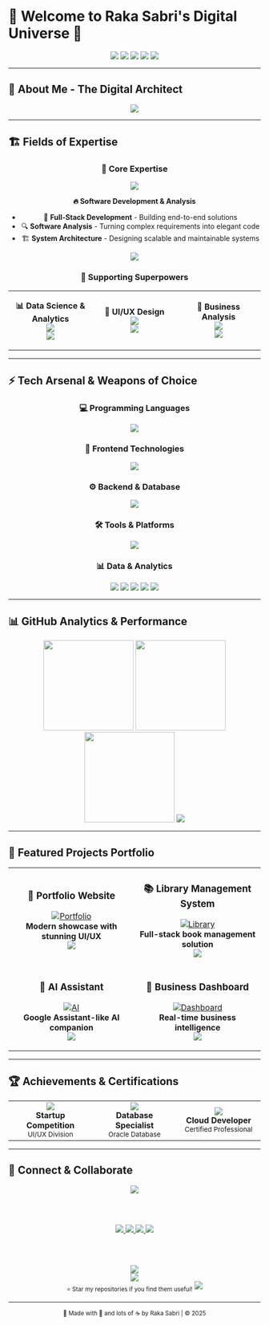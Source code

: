 # 🌟 Welcome to Raka Sabri's Digital Universe 🌟

<div align="center">
  
<!-- Animated Banner -->
<img src="https://capsule-render.vercel.app/api?type=waving&color=gradient&height=200&section=header&text=Raka%20Sabri&fontSize=80&fontAlignY=35&animation=twinkling&fontColor=gradient" />

<!-- Dynamic Typing Animation -->
<img src="https://readme-typing-svg.herokuapp.com?font=Fira+Code&size=28&duration=2000&pause=500&color=FF6B35&center=true&vCenter=true&multiline=true&width=900&height=120&lines=🔥+Fullstack+Developer+%7C+Cloud+Explorer+🔥;🎨+UI%2FUX+Designer+%7C+Software+Engineer+🎨;💡+Business+Analyst+%7C+Data+Explorer+💡;🚀+Transforming+Ideas+into+Digital+Reality+🚀" />

<!-- Animated Divider -->
<img src="https://user-images.githubusercontent.com/73097560/115834477-dbab4500-a447-11eb-908a-139a6edaec5c.gif" />

<!-- Profile Views Counter with Animation -->
<img src="https://komarev.com/ghpvc/?username=rakamiracle&label=Profile%20Views&color=FF6B35&style=for-the-badge&abbreviated=true" />
<img src="https://img.shields.io/github/followers/rakamiracle?label=Followers&style=for-the-badge&color=FF6B35&labelColor=1a1a1a" />

</div>

---

## 🎯 About Me - The Digital Architect


<div align="center">
<img src="https://readme-typing-svg.herokuapp.com?font=Fira+Code&size=20&duration=3000&pause=1000&color=00FF7F&center=true&vCenter=true&width=600&lines=💫+Currently+Building+the+Future+💫;⚡+Always+Learning+New+Technologies+⚡;🎯+Focused+on+Creating+Impact+🎯;🚀+Turning+Coffee+into+Code+🚀;🌟+Making+the+World+Better+with+Code+🌟" />
</div>

---

## 🏗️ Fields of Expertise

<div align="center">

### 🚀 Core Expertise
<img src="https://img.shields.io/badge/⚡-Software%20Engineering-4A90E2?style=for-the-badge&logo=visualstudiocode&logoColor=white&labelColor=1a1a1a" />

**🔥 Software Development & Analysis**
- 🎯 **Full-Stack Development** - Building end-to-end solutions
- 🔍 **Software Analysis** - Turning complex requirements into elegant code
- 🏗️ **System Architecture** - Designing scalable and maintainable systems

<img src="https://capsule-render.vercel.app/api?type=rect&color=gradient&height=2&section=header" />

### 🌟 Supporting Superpowers
<table>
<tr>
<td width="33%" align="center">

**📊 Data Science & Analytics**
<br>
<img src="https://img.shields.io/badge/Tools-Pandas%20|%20NumPy%20|%20Jupyter-FF6B35?style=flat-square" />
<br>
<img src="https://img.shields.io/badge/Viz-Excel%20|%20PowerBI-4A90E2?style=flat-square" />

</td>
<td width="33%" align="center">

**🎨 UI/UX Design**
<br>
<img src="https://img.shields.io/badge/Design-Figma%20|%20Prototyping-FF6B35?style=flat-square" />
<br>
<img src="https://img.shields.io/badge/Research-User%20Experience-4A90E2?style=flat-square" />

</td>
<td width="33%" align="center">

**💼 Business Analysis**
<br>
<img src="https://img.shields.io/badge/Skills-Requirements%20Gathering-FF6B35?style=flat-square" />
<br>
<img src="https://img.shields.io/badge/Focus-Process%20Design-4A90E2?style=flat-square" />

</td>
</tr>
</table>

</div>

---

## ⚡ Tech Arsenal & Weapons of Choice

<div align="center">

### 💻 Programming Languages
<img src="https://skillicons.dev/icons?i=js,ts,java,python,go,php&theme=dark" />

### 🎨 Frontend Technologies
<img src="https://skillicons.dev/icons?i=html,css,react,next,tailwind,bootstrap&theme=dark" />

### ⚙️ Backend & Database
<img src="https://skillicons.dev/icons?i=nodejs,express,laravel,mongodb,mysql,postgresql&theme=dark" />

### 🛠️ Tools & Platforms
<img src="https://skillicons.dev/icons?i=git,github,vscode,figma,docker,aws&theme=dark" />

### 📊 Data & Analytics
<img src="https://skillicons.dev/icons?i=python&theme=dark" />
<img src="https://img.shields.io/badge/Pandas-150458?style=for-the-badge&logo=pandas&logoColor=white" />
<img src="https://img.shields.io/badge/NumPy-013243?style=for-the-badge&logo=numpy&logoColor=white" />
<img src="https://img.shields.io/badge/Jupyter-F37626?style=for-the-badge&logo=jupyter&logoColor=white" />

<!-- Animated Divider -->
<img src="https://user-images.githubusercontent.com/73097560/115834477-dbab4500-a447-11eb-908a-139a6edaec5c.gif" />

</div>

---

## 📊 GitHub Analytics & Performance

<div align="center">

<img height="180em" src="https://github-readme-stats.vercel.app/api?username=rakamiracle&show_icons=true&theme=radical&hide_border=true&count_private=true&bg_color=0d1117&title_color=ff6b35&icon_color=ff6b35&text_color=ffffff" />
<img height="180em" src="https://github-readme-streak-stats.herokuapp.com?user=rakamiracle&theme=radical&hide_border=true&background=0d1117&stroke=ff6b35&ring=ff6b35&fire=ff6b35&currStreakLabel=ffffff" />

<img height="180em" src="https://github-readme-stats.vercel.app/api/top-langs/?username=rakamiracle&layout=compact&theme=radical&hide_border=true&bg_color=0d1117&title_color=ff6b35&text_color=ffffff" />

<!-- GitHub Activity Graph -->
<img src="https://github-readme-activity-graph.vercel.app/graph?username=rakamiracle&custom_title=Raka%20Sabri's%20GitHub%20Activity%20Graph&bg_color=0d1117&color=ff6b35&line=ff6b35&point=ffffff&area=true&hide_border=true" />

</div>

---

## 🚀 Featured Projects Portfolio

<div align="center">

<table>
<tr>
<td width="50%" align="center">

### 🌟 Portfolio Website
[![Portfolio](https://img.shields.io/badge/🌐-Live%20Demo-FF6B35?style=for-the-badge)](https://github.com/rakamiracle/portfolio)
<br>
**Modern showcase with stunning UI/UX**
<br>
<img src="https://img.shields.io/badge/Tech-React%20|%20Next.js%20|%20Tailwind-4A90E2?style=flat-square" />

</td>
<td width="50%" align="center">

### 📚 Library Management System
[![Library](https://img.shields.io/badge/📖-MERN%20Stack-FF6B35?style=for-the-badge)](https://github.com/rakamiracle/library-system)
<br>
**Full-stack book management solution**
<br>
<img src="https://img.shields.io/badge/Tech-MongoDB%20|%20Express%20|%20React%20|%20Node-4A90E2?style=flat-square" />

</td>
</tr>
<tr>
<td width="50%" align="center">

### 🤖 AI Assistant
[![AI](https://img.shields.io/badge/🧠-Coming%20Soon-FF6B35?style=for-the-badge)](#)
<br>
**Google Assistant-like AI companion**
<br>
<img src="https://img.shields.io/badge/Tech-Python%20|%20TensorFlow%20|%20NLP-4A90E2?style=flat-square" />

</td>
<td width="50%" align="center">

### 💼 Business Dashboard
[![Dashboard](https://img.shields.io/badge/📊-Analytics%20Platform-FF6B35?style=for-the-badge)](#)
<br>
**Real-time business intelligence**
<br>
<img src="https://img.shields.io/badge/Tech-Laravel%20|%20Chart.js%20|%20MySQL-4A90E2?style=flat-square" />

</td>
</tr>
</table>

</div>

---

## 🏆 Achievements & Certifications

<div align="center">

<table>
<tr>
<td align="center" width="33%">
<img src="https://img.shields.io/badge/🏆-3rd%20Place-FFD700?style=for-the-badge&labelColor=1a1a1a" />
<br>
<b>Startup Competition</b>
<br>
<sub>UI/UX Division</sub>
</td>
<td align="center" width="33%">
<img src="https://img.shields.io/badge/☁️-Oracle%20Certified-FF0000?style=for-the-badge&labelColor=1a1a1a" />
<br>
<b>Database Specialist</b>
<br>
<sub>Oracle Database</sub>
</td>
<td align="center" width="33%">
<img src="https://img.shields.io/badge/🌐-Alibaba%20Cloud-FF6A00?style=for-the-badge&labelColor=1a1a1a" />
<br>
<b>Cloud Developer</b>
<br>
<sub>Certified Professional</sub>
</td>
</tr>
</table>

</div>

---

## 🤝 Connect & Collaborate

<div align="center">

<img src="https://readme-typing-svg.herokuapp.com?font=Fira+Code&size=22&duration=3000&pause=1000&color=FF6B35&center=true&vCenter=true&width=600&lines=Let's+Build+Something+Amazing+Together!+🚀;Always+Open+to+New+Opportunities!+💡;Ready+to+Turn+Ideas+into+Reality!+⚡" />

<br><br>

<a href="https://www.linkedin.com/in/rakasabri" target="_blank">
<img src="https://img.shields.io/badge/LinkedIn-0077B5?style=for-the-badge&logo=linkedin&logoColor=white&labelColor=1a1a1a" />
</a>
<a href="https://www.instagram.com/rakasabri" target="_blank">
<img src="https://img.shields.io/badge/Instagram-E4405F?style=for-the-badge&logo=instagram&logoColor=white&labelColor=1a1a1a" />
</a>
<a href="mailto:rakasabri@gmail.com" target="_blank">
<img src="https://img.shields.io/badge/Gmail-D14836?style=for-the-badge&logo=gmail&logoColor=white&labelColor=1a1a1a" />
</a>
<a href="https://github.com/rakasabrimiracle" target="_blank">
<img src="https://img.shields.io/badge/GitHub-100000?style=for-the-badge&logo=github&logoColor=white&labelColor=1a1a1a" />
</a>

<br><br>

<!-- Fun Quote -->
<img src="https://readme-typing-svg.herokuapp.com?font=Fira+Code&size=18&duration=4000&pause=1500&color=00FF7F&center=true&vCenter=true&width=700&lines=✨+Dream+Big.+Code+Hard.+Build+Impact.+✨;🔥+Keep+Pushing,+Keep+Learning,+Keep+Building!+🔥;💫+The+Future+is+Built+by+Those+Who+Code+It+💫" />

<!-- Support -->
<br>
<img src="https://img.shields.io/badge/💖-Support%20My%20Work-FF6B35?style=for-the-badge&labelColor=1a1a1a" />
<br>
<sub>⭐ Star my repositories if you find them useful!</sub>

<!-- Footer Wave -->
<img src="https://capsule-render.vercel.app/api?type=waving&color=gradient&height=100&section=footer&animation=fadeIn" />

</div>

---

<div align="center">
<sub>🌟 Made with 💖 and lots of ☕ by Raka Sabri | © 2025</sub>
</div>
